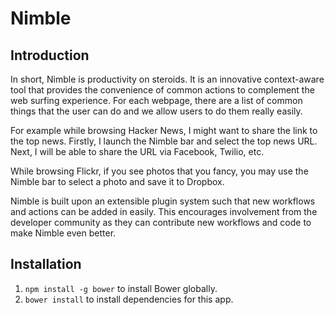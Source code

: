 Nimble
======

## Introduction

In short, Nimble is productivity on steroids. It is an innovative context-aware tool that provides the convenience of common actions to complement the web surfing experience. For each webpage, there are a list of common things that the user can do and we allow users to do them really easily.

For example while browsing Hacker News, I might want to share the link to the top news. Firstly, I launch the Nimble bar and select the top news URL. Next, I will be able to share the URL via Facebook, Twilio, etc.

While browsing Flickr, if you see photos that you fancy, you may use the Nimble bar to select a photo and save it to Dropbox.

Nimble is built upon an extensible plugin system such that new workflows and actions can be added in easily. This encourages involvement from the developer community as they can contribute new workflows and code to make Nimble even better.

## Installation

1. `npm install -g bower` to install Bower globally.
2. `bower install` to install dependencies for this app.
